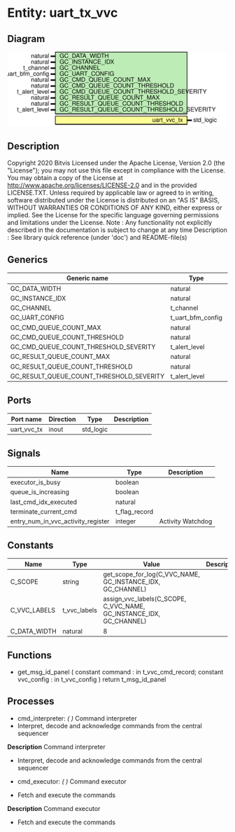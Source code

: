 # Entity: uart_tx_vvc
## Diagram
![Diagram](uart_tx_vvc.svg "Diagram")
## Description
Copyright 2020 Bitvis
Licensed under the Apache License, Version 2.0 (the "License"); you may not use this file except in compliance with the License.
You may obtain a copy of the License at http://www.apache.org/licenses/LICENSE-2.0 and in the provided LICENSE.TXT.
Unless required by applicable law or agreed to in writing, software distributed under the License is distributed on
an "AS IS" BASIS, WITHOUT WARRANTIES OR CONDITIONS OF ANY KIND, either express or implied.
See the License for the specific language governing permissions and limitations under the License.
Note : Any functionality not explicitly described in the documentation is subject to change at any time
Description   : See library quick reference (under 'doc') and README-file(s)
## Generics
| Generic name                             | Type              | Value                     | Description |
| ---------------------------------------- | ----------------- | ------------------------- | ----------- |
| GC_DATA_WIDTH                            | natural           | 8                         |             |
| GC_INSTANCE_IDX                          | natural           | 1                         |             |
| GC_CHANNEL                               | t_channel         | TX                        |             |
| GC_UART_CONFIG                           | t_uart_bfm_config | C_UART_BFM_CONFIG_DEFAULT |             |
| GC_CMD_QUEUE_COUNT_MAX                   | natural           | 1000                      |             |
| GC_CMD_QUEUE_COUNT_THRESHOLD             | natural           | 950                       |             |
| GC_CMD_QUEUE_COUNT_THRESHOLD_SEVERITY    | t_alert_level     | warning                   |             |
| GC_RESULT_QUEUE_COUNT_MAX                | natural           | 1000                      |             |
| GC_RESULT_QUEUE_COUNT_THRESHOLD          | natural           | 950                       |             |
| GC_RESULT_QUEUE_COUNT_THRESHOLD_SEVERITY | t_alert_level     | warning                   |             |
## Ports
| Port name   | Direction | Type      | Description |
| ----------- | --------- | --------- | ----------- |
| uart_vvc_tx | inout     | std_logic |             |
## Signals
| Name                               | Type          | Description       |
| ---------------------------------- | ------------- | ----------------- |
| executor_is_busy                   | boolean       |                   |
| queue_is_increasing                | boolean       |                   |
| last_cmd_idx_executed              | natural       |                   |
| terminate_current_cmd              | t_flag_record |                   |
| entry_num_in_vvc_activity_register | integer       | Activity Watchdog |
## Constants
| Name         | Type         | Value                                                                | Description |
| ------------ | ------------ | -------------------------------------------------------------------- | ----------- |
| C_SCOPE      | string       |  get_scope_for_log(C_VVC_NAME, GC_INSTANCE_IDX, GC_CHANNEL)          |             |
| C_VVC_LABELS | t_vvc_labels |  assign_vvc_labels(C_SCOPE, C_VVC_NAME, GC_INSTANCE_IDX, GC_CHANNEL) |             |
| C_DATA_WIDTH | natural      |  8                                                                   |             |
## Functions
- get_msg_id_panel <font id="function_arguments">(    constant command    : in t_vvc_cmd_record;
    constant vvc_config : in t_vvc_config
  )</font> <font id="function_return">return t_msg_id_panel</font>
## Processes
- cmd_interpreter: _(  )_
Command interpreter
- Interpret, decode and acknowledge commands from the central sequencer

**Description**
Command interpreter
- Interpret, decode and acknowledge commands from the central sequencer

- cmd_executor: _(  )_
Command executor
- Fetch and execute the commands

**Description**
Command executor
- Fetch and execute the commands

